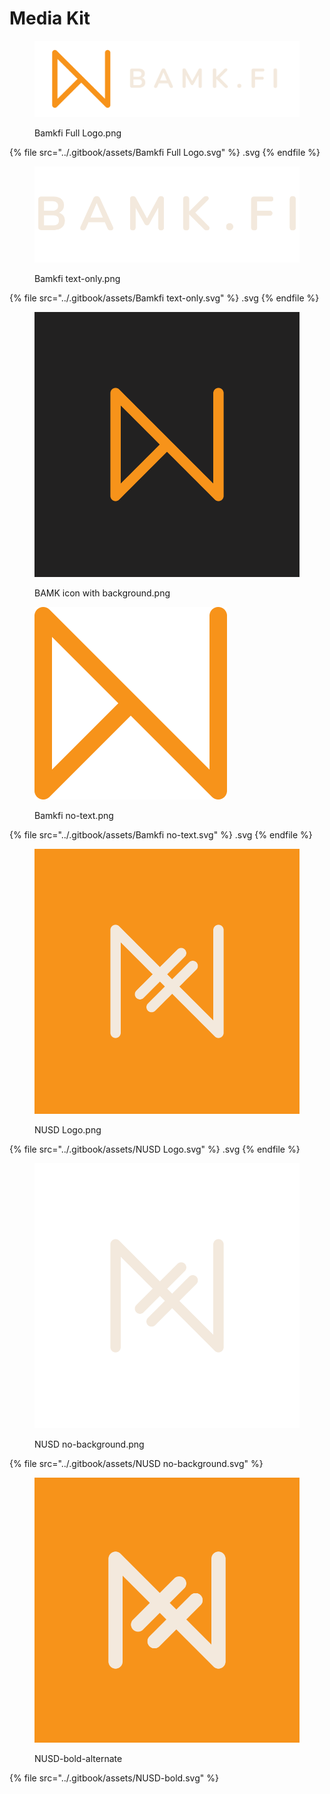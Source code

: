 # Media Kit



<figure><img src="../.gitbook/assets/Bamkfi Full Logo.png" alt=""><figcaption><p>Bamkfi Full Logo.png</p></figcaption></figure>

{% file src="../.gitbook/assets/Bamkfi Full Logo.svg" %}
.svg
{% endfile %}

<figure><img src="../.gitbook/assets/Bamkfi text-only.png" alt=""><figcaption><p>Bamkfi text-only.png</p></figcaption></figure>

{% file src="../.gitbook/assets/Bamkfi text-only.svg" %}
.svg
{% endfile %}

<figure><img src="../.gitbook/assets/bamk.png" alt=""><figcaption><p>BAMK icon with background.png</p></figcaption></figure>

<figure><img src="../.gitbook/assets/Bamkfi no-text.png" alt=""><figcaption><p>Bamkfi no-text.png</p></figcaption></figure>

{% file src="../.gitbook/assets/Bamkfi no-text.svg" %}
.svg
{% endfile %}

<figure><img src="../.gitbook/assets/NUSD Logo.png" alt=""><figcaption><p>NUSD Logo.png</p></figcaption></figure>

{% file src="../.gitbook/assets/NUSD Logo.svg" %}
.svg
{% endfile %}

<figure><img src="../.gitbook/assets/NUSD no-background.png" alt=""><figcaption><p>NUSD no-background.png</p></figcaption></figure>

{% file src="../.gitbook/assets/NUSD no-background.svg" %}

<figure><img src="../.gitbook/assets/NUSD-bold.png" alt=""><figcaption><p>NUSD-bold-alternate</p></figcaption></figure>

{% file src="../.gitbook/assets/NUSD-bold.svg" %}

